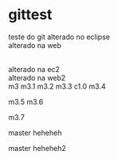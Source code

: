 # gittest
teste do git
alterado no eclipse
<br />
alterado na web

<br />
alterado na ec2

<br />
alterado na web2
<br />
m3
m3.1
m3.2
m3.3
c1.0
m3.4

m3.5
m3.6

m3.7


master heheheh

master heheheh2
